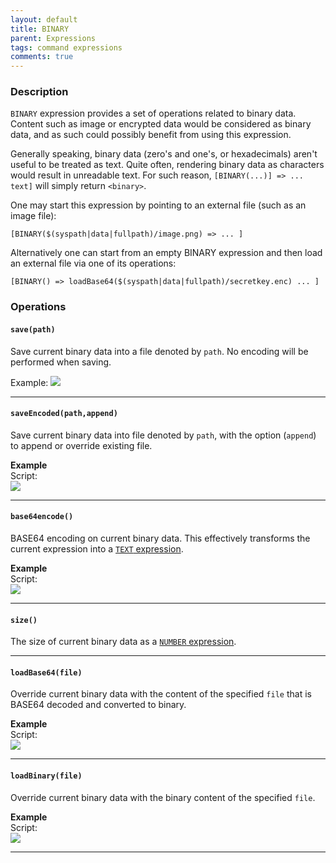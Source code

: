 ```yaml
---
layout: default
title: BINARY
parent: Expressions
tags: command expressions
comments: true
---
```



### Description
`BINARY` expression provides a set of operations related to binary data. Content such as image or encrypted data 
would be considered as binary data, and as such could possibly benefit from using this expression.

Generally speaking, binary data (zero's and one's, or hexadecimals) aren't useful to be treated as text. Quite often,
rendering binary data as characters would result in unreadable text. For such reason, `[BINARY(...)] => ... text]` will
simply return `<binary>`.

One may start this expression by pointing to an external file (such as an image file):
```
[BINARY($(syspath|data|fullpath)/image.png) => ... ]
```

Alternatively one can start from an empty BINARY expression and then load an external file via one of its operations:
```
[BINARY() => loadBase64($(syspath|data|fullpath)/secretkey.enc) ... ]
```

### Operations
#### **`save(path)`**
Save current binary data into a file denoted by `path`. No encoding will be performed when saving.

Example:
![](image/BINARY_01.png)

-----

#### **`saveEncoded(path,append)`**
Save current binary data into file denoted by `path`, with the option (`append`) to append or override existing file.

**Example**<br/>
Script:<br/>
![](image/BINARY_02.png)

-----

#### **`base64encode()`**
BASE64 encoding on current binary data. This effectively transforms the current expression into a 
[`TEXT` expression](TEXTexpression).

**Example**<br/>
Script:<br/>
![](image/BINARY_03.png)

-----

#### **`size()`**
The size of current binary data as a [`NUMBER` expression](NUMBERexpression).

-----

#### **`loadBase64(file)`**
Override current binary data with the content of the specified `file` that is BASE64 decoded and converted to binary.

**Example**<br/>
Script:<br/>
![](image/BINARY_04.png)

-----

#### **`loadBinary(file)`**
Override current binary data with the binary content of the specified `file`.

**Example**<br/>
Script:<br/>
![](image/BINARY_05.png)

-----

<script>jQuery(document).ready(function () { newOperationSelect(); });</script>
